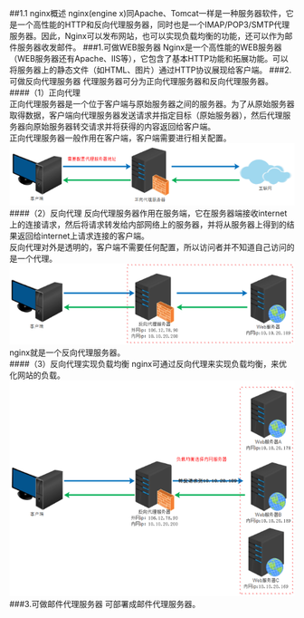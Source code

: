 ##1.1 nginx概述
nginx(engine x)同Apache、Tomcat一样是一种服务器软件，它是一个高性能的HTTP和反向代理服务器，同时也是一个IMAP/POP3/SMTP代理服务器。因此，Nginx可以发布网站，也可以实现负载均衡的功能，还可以作为邮件服务器收发邮件。
###1.可做WEB服务器
Nginx是一个高性能的WEB服务器（WEB服务器还有Apache、IIS等），它包含了基本HTTP功能和拓展功能。可以将服务器上的静态文件（如HTML、图片）通过HTTP协议展现给客户端。
###2.可做反向代理服务器
代理服务器可分为正向代理服务器和反向代理服务器。
####（1）正向代理  
正向代理服务器是一个位于客户端与原始服务器之间的服务器。为了从原始服务器取得数据，客户端向代理服务器发送请求并指定目标（原始服务器），然后代理服务器向原始服务器转交请求并将获得的内容返回给客户端。  
正向代理服务器一般作用在客户端，客户端需要进行相关配置。
![](/assets/QQ截图20180129151846.png)
####（2）反向代理
反向代理服务器作用在服务端，它在服务器端接收internet上的连接请求，然后将请求转发给内部网络上的服务器，并将从服务器上得到的结果返回给internet上请求连接的客户端。  
反向代理对外是透明的，客户端不需要任何配置，所以访问者并不知道自己访问的是一个代理。
![](/assets/QQ截图20180129152845.png)
nginx就是一个反向代理服务器。  
####（3）反向代理实现负载均衡
nginx可通过反向代理来实现负载均衡，来优化网站的负载。
![](/assets/QQ截图20180129153518.png)
###3.可做邮件代理服务器
可部署成邮件代理服务器。